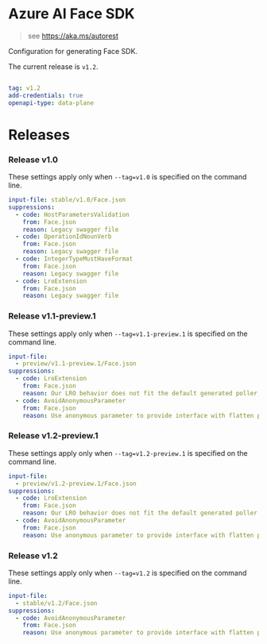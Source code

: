 # Azure AI Face SDK

> see https://aka.ms/autorest

Configuration for generating Face SDK.

The current release is `v1.2`.

``` yaml

tag: v1.2
add-credentials: true
openapi-type: data-plane
```

# Releases

### Release v1.0
These settings apply only when `--tag=v1.0` is specified on the command line.

``` yaml $(tag) == 'v1.0'
input-file: stable/v1.0/Face.json
suppressions:
  - code: HostParametersValidation
    from: Face.json
    reason: Legacy swagger file
  - code: OperationIdNounVerb
    from: Face.json
    reason: Legacy swagger file
  - code: IntegerTypeMustHaveFormat
    from: Face.json
    reason: Legacy swagger file
  - code: LroExtension 
    from: Face.json
    reason: Legacy swagger file
```

### Release v1.1-preview.1
These settings apply only when `--tag=v1.1-preview.1` is specified on the command line.
``` yaml $(tag) == 'v1.1-preview.1'
input-file:
  - preview/v1.1-preview.1/Face.json
suppressions:
  - code: LroExtension
    from: Face.json
    reason: Our LRO behavior does not fit the default generated poller
  - code: AvoidAnonymousParameter
    from: Face.json
    reason: Use anonymous parameter to provide interface with flatten parameters
```

### Release v1.2-preview.1
These settings apply only when `--tag=v1.2-preview.1` is specified on the command line.
``` yaml $(tag) == 'v1.2-preview.1'
input-file:
  - preview/v1.2-preview.1/Face.json
suppressions:
  - code: LroExtension
    from: Face.json
    reason: Our LRO behavior does not fit the default generated poller
  - code: AvoidAnonymousParameter
    from: Face.json
    reason: Use anonymous parameter to provide interface with flatten parameters
```

### Release v1.2
These settings apply only when `--tag=v1.2` is specified on the command line.
``` yaml $(tag) == 'v1.2'
input-file:
  - stable/v1.2/Face.json
suppressions:
  - code: AvoidAnonymousParameter
    from: Face.json
    reason: Use anonymous parameter to provide interface with flatten parameters
```
